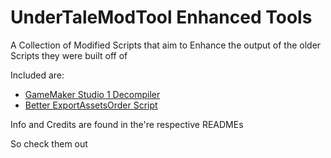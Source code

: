 # UnderTaleModTool Enhanced Tools
A Collection of Modified Scripts that aim to Enhance the output of the older Scripts they were built off of

Included are:

- [GameMaker Studio 1 Decompiler](https://github.com/burnedpopcorn/UTMT-Enhanced-Tools/tree/main/Export2GMS1FIXED)
- [Better ExportAssetsOrder Script](https://github.com/burnedpopcorn/UTMT-Enhanced-Tools/tree/main/BetterExportAssetsOrder)

Info and Credits are found in the're respective READMEs

So check them out
